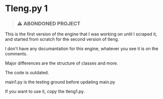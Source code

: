# Tleng.py 1

> ### ⚠️ ABONDONED PROJECT

This is the first version of the engine that I was working on until I scraped it, and started from scratch for the second version of tleng.

I don't have any documantation for this engine, whatever you see it is on the comments.

Major differences are the structure of classes and more.

The code is outdated.

main1.py is the testing ground before updating main.py 

If you want to use it, copy the tleng1.py.
